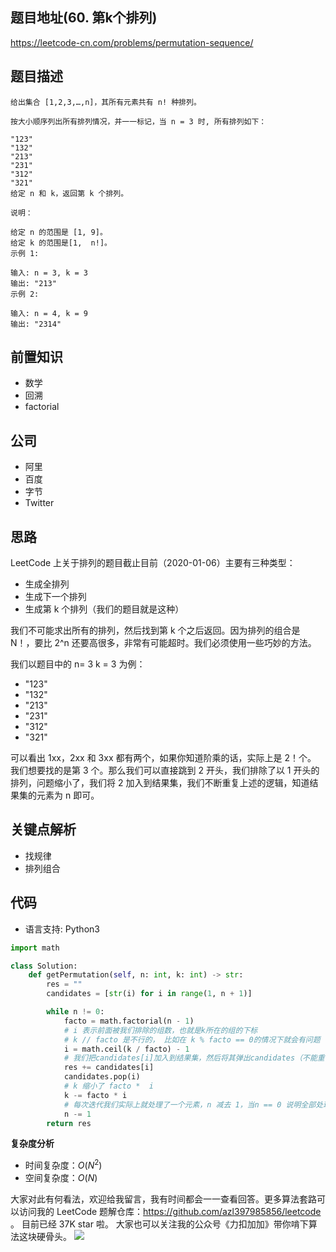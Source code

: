 ## 题目地址(60. 第k个排列)

https://leetcode-cn.com/problems/permutation-sequence/

## 题目描述
```
给出集合 [1,2,3,…,n]，其所有元素共有 n! 种排列。

按大小顺序列出所有排列情况，并一一标记，当 n = 3 时, 所有排列如下：

"123"
"132"
"213"
"231"
"312"
"321"
给定 n 和 k，返回第 k 个排列。

说明：

给定 n 的范围是 [1, 9]。
给定 k 的范围是[1,  n!]。
示例 1:

输入: n = 3, k = 3
输出: "213"
示例 2:

输入: n = 4, k = 9
输出: "2314"

```

## 前置知识

- 数学
- 回溯
- factorial

## 公司

- 阿里
- 百度
- 字节
- Twitter

## 思路

LeetCode 上关于排列的题目截止目前（2020-01-06）主要有三种类型：

- 生成全排列
- 生成下一个排列
- 生成第 k 个排列（我们的题目就是这种）

我们不可能求出所有的排列，然后找到第 k 个之后返回。因为排列的组合是 N！，要比 2^n 还要高很多，非常有可能超时。我们必须使用一些巧妙的方法。

我们以题目中的 n= 3 k = 3 为例：

- "123"
- "132"
- "213"
- "231"
- "312"
- "321"

可以看出 1xx，2xx 和 3xx 都有两个，如果你知道阶乘的话，实际上是 2！个。 我们想要找的是第 3 个。那么我们可以直接跳到 2 开头，我们排除了以 1 开头的排列，问题缩小了，我们将 2 加入到结果集，我们不断重复上述的逻辑，知道结果集的元素为 n 即可。

## 关键点解析

- 找规律
- 排列组合

## 代码

- 语言支持: Python3

```python
import math

class Solution:
    def getPermutation(self, n: int, k: int) -> str:
        res = ""
        candidates = [str(i) for i in range(1, n + 1)]

        while n != 0:
            facto = math.factorial(n - 1)
            # i 表示前面被我们排除的组数，也就是k所在的组的下标
            # k // facto 是不行的， 比如在 k % facto == 0的情况下就会有问题
            i = math.ceil(k / facto) - 1
            # 我们把candidates[i]加入到结果集，然后将其弹出candidates（不能重复使用元素）
            res += candidates[i]
            candidates.pop(i)
            # k 缩小了 facto *  i
            k -= facto * i
            # 每次迭代我们实际上就处理了一个元素，n 减去 1，当n == 0 说明全部处理完成，我们退出循环
            n -= 1
        return res
```


**复杂度分析**

- 时间复杂度：$O(N^2)$
- 空间复杂度：$O(N)$

大家对此有何看法，欢迎给我留言，我有时间都会一一查看回答。更多算法套路可以访问我的 LeetCode 题解仓库：https://github.com/azl397985856/leetcode 。 目前已经 37K star 啦。
大家也可以关注我的公众号《力扣加加》带你啃下算法这块硬骨头。
![](https://tva1.sinaimg.cn/large/007S8ZIlly1gfcuzagjalj30p00dwabs.jpg)